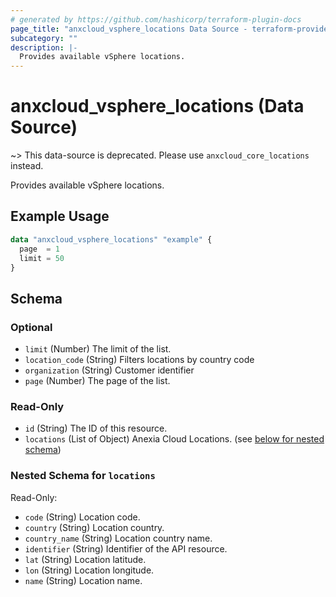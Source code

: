 ```yaml
---
# generated by https://github.com/hashicorp/terraform-plugin-docs
page_title: "anxcloud_vsphere_locations Data Source - terraform-provider-anxcloud"
subcategory: ""
description: |-
  Provides available vSphere locations.
---
```


# anxcloud_vsphere_locations (Data Source)

~> This data-source is deprecated. Please use `anxcloud_core_locations` instead.

Provides available vSphere locations.

## Example Usage

```terraform
data "anxcloud_vsphere_locations" "example" {
  page  = 1
  limit = 50
}
```

<!-- schema generated by tfplugindocs -->
## Schema

### Optional

- `limit` (Number) The limit of the list.
- `location_code` (String) Filters locations by country code
- `organization` (String) Customer identifier
- `page` (Number) The page of the list.

### Read-Only

- `id` (String) The ID of this resource.
- `locations` (List of Object) Anexia Cloud Locations. (see [below for nested schema](#nestedatt--locations))

<a id="nestedatt--locations"></a>
### Nested Schema for `locations`

Read-Only:

- `code` (String) Location code.
- `country` (String) Location country.
- `country_name` (String) Location country name.
- `identifier` (String) Identifier of the API resource.
- `lat` (String) Location latitude.
- `lon` (String) Location longitude.
- `name` (String) Location name.


